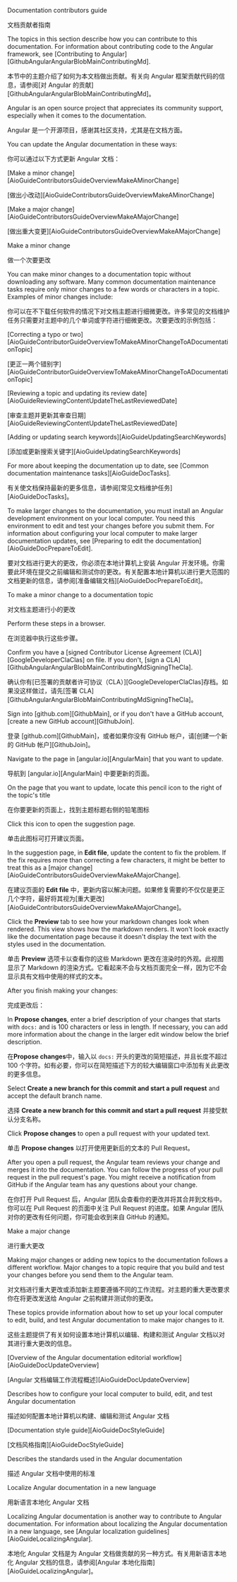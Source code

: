 Documentation contributors guide

文档贡献者指南

The topics in this section describe how you can contribute to this documentation.
For information about contributing code to the Angular framework, see [Contributing to Angular][GithubAngularAngularBlobMainContributingMd].

本节中的主题介绍了如何为本文档做出贡献。有关向 Angular 框架贡献代码的信息，请参阅[对 Angular 的贡献][GithubAngularAngularBlobMainContributingMd]。

Angular is an open source project that appreciates its community support, especially when it comes to the documentation.

Angular 是一个开源项目，感谢其社区支持，尤其是在文档方面。

You can update the Angular documentation in these ways:

你可以通过以下方式更新 Angular 文档：

[Make a minor change][AioGuideContributorsGuideOverviewMakeAMinorChange]

[做出小改动][AioGuideContributorsGuideOverviewMakeAMinorChange]

[Make a major change][AioGuideContributorsGuideOverviewMakeAMajorChange]

[做出重大变更][AioGuideContributorsGuideOverviewMakeAMajorChange]

Make a minor change

做一个次要更改

You can make minor changes to a documentation topic without downloading any software.
Many common documentation maintenance tasks require only minor changes to a few words or characters in a topic.
Examples of minor changes include:

你可以在不下载任何软件的情况下对文档主题进行细微更改。许多常见的文档维护任务只需要对主题中的几个单词或字符进行细微更改。次要更改的示例包括：

[Correcting a typo or two][AioGuideContributorGuideOverviewToMakeAMinorChangeToADocumentationTopic]

[更正一两个错别字][AioGuideContributorGuideOverviewToMakeAMinorChangeToADocumentationTopic]

[Reviewing a topic and updating its review date][AioGuideReviewingContentUpdateTheLastReviewedDate]

[审查主题并更新其审查日期][AioGuideReviewingContentUpdateTheLastReviewedDate]

[Adding or updating search keywords][AioGuideUpdatingSearchKeywords]

[添加或更新搜索关键字][AioGuideUpdatingSearchKeywords]

For more about keeping the documentation up to date, see [Common documentation maintenance tasks][AioGuideDocTasks].

有关使文档保持最新的更多信息，请参阅[常见文档维护任务][AioGuideDocTasks]。

To make larger changes to the documentation, you must install an Angular development environment on your local computer.
You need this environment to edit and test your changes before you submit them.
For information about configuring your local computer to make larger documentation updates, see [Preparing to edit the documentation][AioGuideDocPrepareToEdit].

要对文档进行更大的更改，你必须在本地计算机上安装 Angular 开发环境。你需要此环境在提交之前编辑和测试你的更改。有关配置本地计算机以进行更大范围的文档更新的信息，请参阅[准备编辑文档][AioGuideDocPrepareToEdit]。

To make a minor change to a documentation topic

对文档主题进行小的更改

Perform these steps in a browser.

在浏览器中执行这些步骤。

Confirm you have a [signed Contributor License Agreement \(CLA\)][GoogleDeveloperClaClas] on file.
If you don't, [sign a CLA][GithubAngularAngularBlobMainContributingMdSigningTheCla].

确认你有[已签署的贡献者许可协议（CLA）][GoogleDeveloperClaClas]存档。如果没这样做过，请先[签署 CLA][GithubAngularAngularBlobMainContributingMdSigningTheCla]。

Sign into [github.com][GithubMain], or if you don't have a GitHub account, [create a new GitHub account][GithubJoin].

登录 [github.com][GithubMain]，或者如果你没有 GitHub 帐户，请[创建一个新的 GitHub 帐户][GithubJoin]。

Navigate to the page in [angular.io][AngularMain] that you want to update.

导航到 [angular.io][AngularMain] 中要更新的页面。

On the page that you want to update, locate this pencil icon to the right of the topic's title

在你要更新的页面上，找到主题标题右侧的铅笔图标

Click this icon to open the suggestion page.

单击此图标可打开建议页面。

In the suggestion page, in **Edit file**, update the content to fix the problem.
If the fix requires more than correcting a few characters, it might be better to treat this as a [major change][AioGuideContributorsGuideOverviewMakeAMajorChange].

在建议页面的 **Edit file** 中，更新内容以解决问题。如果修复需要的不仅仅是更正几个字符，最好将其视为[重大更改][AioGuideContributorsGuideOverviewMakeAMajorChange]。

Click the **Preview** tab to see how your markdown changes look when rendered.
This view shows how the markdown renders.
It won't look exactly like the documentation page because it doesn't display the text with the styles used in the documentation.

单击 **Preview** 选项卡以查看你的这些 Markdown 更改在渲染时的外观。此视图显示了 Markdown 的渲染方式。它看起来不会与文档页面完全一样，因为它不会显示具有文档中使用的样式的文本。

After you finish making your changes:

完成更改后：

In **Propose changes**, enter a brief description of your changes that starts with `docs:` and is 100 characters or less in length.
If necessary, you can add more information about the change in the larger edit window below the brief description.

在**Propose changes**中，输入以 `docs:` 开头的更改的简短描述，并且长度不超过 100 个字符。如有必要，你可以在简短描述下方的较大编辑窗口中添加有关此更改的更多信息。

Select **Create a new branch for this commit and start a pull request** and accept the default branch name.

选择 **Create a new branch for this commit and start a pull request** 并接受默认分支名称。

Click **Propose changes** to open a pull request with your updated text.

单击 **Propose changes** 以打开使用更新后的文本的 Pull Request。

After you open a pull request, the Angular team reviews your change and merges it into the documentation.
You can follow the progress of your pull request in the pull request's page.
You might receive a notification from GitHub if the Angular team has any questions about your change.

在你打开 Pull Request 后，Angular 团队会查看你的更改并将其合并到文档中。你可以在 Pull Request 的页面中关注 Pull Request 的进度。如果 Angular 团队对你的更改有任何问题，你可能会收到来自 GitHub 的通知。

Make a major change

进行重大更改

Making major changes or adding new topics to the documentation follows a different workflow.
Major changes to a topic require that you build and test your changes before you send them to the Angular team.

对文档进行重大更改或添加新主题要遵循不同的工作流程。对主题的重大更改要求你在将更改发送给 Angular 之前构建并测试你的更改。

These topics provide information about how to set up your local computer to edit, build, and test Angular documentation to make major changes to it.

这些主题提供了有关如何设置本地计算机以编辑、构建和测试 Angular 文档以对其进行重大更改的信息。

[Overview of the Angular documentation editorial workflow][AioGuideDocUpdateOverview]

[Angular 文档编辑工作流程概述][AioGuideDocUpdateOverview]

Describes how to configure your local computer to build, edit, and test Angular documentation

描述如何配置本地计算机以构建、编辑和测试 Angular 文档

[Documentation style guide][AioGuideDocStyleGuide]

[文档风格指南][AioGuideDocStyleGuide]

Describes the standards used in the Angular documentation

描述 Angular 文档中使用的标准

Localize Angular documentation in a new language

用新语言本地化 Angular 文档

Localizing Angular documentation is another way to contribute to Angular documentation.
For information about localizing the Angular documentation in a new language, see [Angular localization guidelines][AioGuideLocalizingAngular].

本地化 Angular 文档是为 Angular 文档做贡献的另一种方式。有关用新语言本地化 Angular 文档的信息，请参阅[Angular 本地化指南][AioGuideLocalizingAngular]。